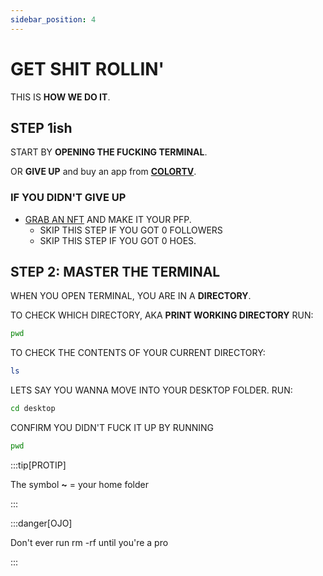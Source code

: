 ```yaml
---
sidebar_position: 4
---
```


# GET SHIT ROLLIN'

THIS IS **HOW WE DO IT**.

## STEP 1ish

START BY **OPENING THE FUCKING TERMINAL**.

OR **GIVE UP** and buy an app from **[COLORTV](https://colortelevision.org)**.

### IF YOU DIDN'T GIVE UP

- [GRAB AN NFT](https://colortv.itch.io) AND MAKE IT YOUR PFP.
  - SKIP THIS STEP IF YOU GOT 0 FOLLOWERS
  - SKIP THIS STEP IF YOU GOT 0 HOES.

## STEP 2: MASTER THE TERMINAL

WHEN YOU OPEN TERMINAL, YOU ARE IN A **DIRECTORY**.

TO CHECK WHICH DIRECTORY, AKA **PRINT WORKING DIRECTORY** RUN:

```bash
pwd
```

TO CHECK THE CONTENTS OF YOUR CURRENT DIRECTORY:

```bash
ls
```

LETS  SAY YOU WANNA MOVE INTO YOUR DESKTOP FOLDER. RUN:

```bash
cd desktop
```

CONFIRM YOU DIDN'T FUCK IT UP BY RUNNING

```bash
pwd
```

:::tip[PROTIP]

The symbol **~** = your home folder

:::

:::danger[OJO]

Don't ever run rm -rf until you're a pro

:::
